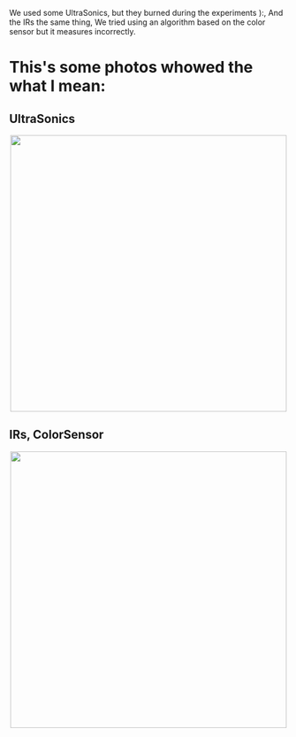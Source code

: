We used some UltraSonics, but they burned during the experiments ):, 
And the IRs the same thing, We tried using an algorithm based on the color sensor but it measures incorrectly.

This's some photos whowed the what I mean:
=========================================
## UltraSonics

<p align="center">
  <img src="https://github.com/user-attachments/assets/317b1b24-3fd6-4d9d-9086-a822926bb834" width="500">
</p>

## IRs, ColorSensor

<p align="center">
  <img src="https://github.com/user-attachments/assets/1521a3a6-c4a5-4144-9fb0-0907f7e61413" width="500">
</p>
